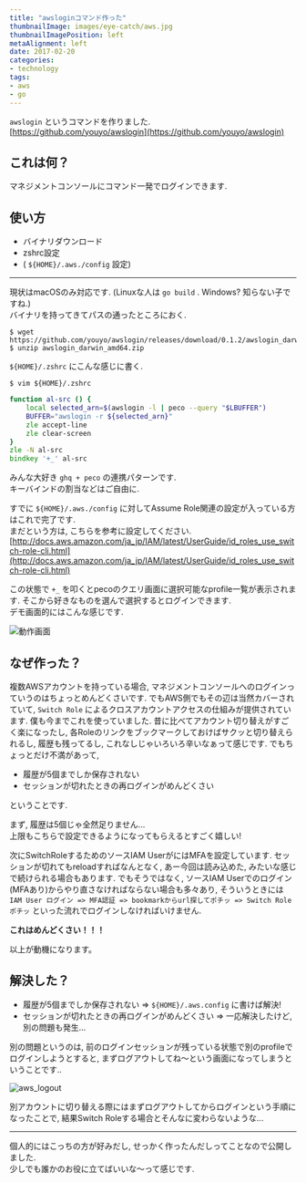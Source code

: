 ```yaml
---
title: "awsloginコマンド作った"
thumbnailImage: images/eye-catch/aws.jpg
thumbnailImagePosition: left
metaAlignment: left
date: 2017-02-20
categories:
- technology
tags:
- aws
- go
---
```


`awslogin` というコマンドを作りました.  
[https://github.com/youyo/awslogin](https://github.com/youyo/awslogin)


## これは何？

マネジメントコンソールにコマンド一発でログインできます.  

<!--more-->

## 使い方

- バイナリダウンロード
- zshrc設定
- ( `${HOME}/.aws./config` 設定)

---

現状はmacOSのみ対応です. (Linuxな人は `go build` . Windows? 知らない子ですね.)  
バイナリを持ってきてパスの通ったところにおく.

```
$ wget https://github.com/youyo/awslogin/releases/download/0.1.2/awslogin_darwin_amd64.zip
$ unzip awslogin_darwin_amd64.zip
```

`${HOME}/.zshrc` にこんな感じに書く.

```
$ vim ${HOME}/.zshrc
```

```zsh
function al-src () {
    local selected_arn=$(awslogin -l | peco --query "$LBUFFER")
    BUFFER="awslogin -r ${selected_arn}"
    zle accept-line
    zle clear-screen
}
zle -N al-src
bindkey '+_' al-src
```

みんな大好き `ghq + peco` の連携パターンです.  
キーバインドの割当などはご自由に.  
  
すでに `${HOME}/.aws./config` に対してAssume Role関連の設定が入っている方はこれで完了です.  
まだという方は, こちらを参考に設定してください.   
[http://docs.aws.amazon.com/ja_jp/IAM/latest/UserGuide/id_roles_use_switch-role-cli.html](http://docs.aws.amazon.com/ja_jp/IAM/latest/UserGuide/id_roles_use_switch-role-cli.html)

この状態で `+_` を叩くとpecoのクエリ画面に選択可能なprofile一覧が表示されます. そこから好きなものを選んで選択するとログインできます.  
デモ画面的にはこんな感じです.  


![動作画面](/images/awslogin_demo.gif)


## なぜ作った？

複数AWSアカウントを持っている場合, マネジメントコンソールへのログインっていうのはちょっとめんどくさいです. でもAWS側でもその辺は当然カバーされていて, `Switch Role` によるクロスアカウントアクセスの仕組みが提供されています. 僕も今までこれを使っていました. 昔に比べてアカウント切り替えがすごく楽になったし, 各Roleのリンクをブックマークしておけばサクッと切り替えられるし, 履歴も残ってるし, これなしじゃいろいろ辛いなぁって感じです. でもちょっとだけ不満があって,

- 履歴が5個までしか保存されない
- セッションが切れたときの再ログインがめんどくさい

ということです.  
  
まず, 履歴は5個じゃ全然足りません...  
上限もこちらで設定できるようになってもらえるとすごく嬉しい!  
  
次にSwitchRoleするためのソースIAM UserがにはMFAを設定しています. セッションが切れてもreloadすればなんとなく, あー今回は読み込めた, みたいな感じで続けられる場合もあります. でもそうではなく, ソースIAM Userでのログイン(MFAあり)からやり直さなければならない場合も多々あり, そういうときには `IAM User ログイン => MFA認証 => bookmarkからurl探してポチッ => Switch Roleポチッ` といった流れでログインしなければいけません.

**これはめんどくさい！！！**

以上が動機になります。

## 解決した？

- 履歴が5個までしか保存されない => `${HOME}/.aws.config` に書けば解決!
- セッションが切れたときの再ログインがめんどくさい => 一応解決したけど, 別の問題も発生...

別の問題というのは, 前のログインセッションが残っている状態で別のprofileでログインしようとすると, まずログアウトしてね〜という画面になってしまうということです..  

![aws_logout](/images/aws_logout.png)

別アカウントに切り替える際にはまずログアウトしてからログインという手順になったことで, 結果Switch Roleする場合とそんなに変わらないような...  
  
---

個人的にはこっちの方が好みだし, せっかく作ったんだしってことなので公開しました.  
少しでも誰かのお役に立てばいいな〜って感じです.
